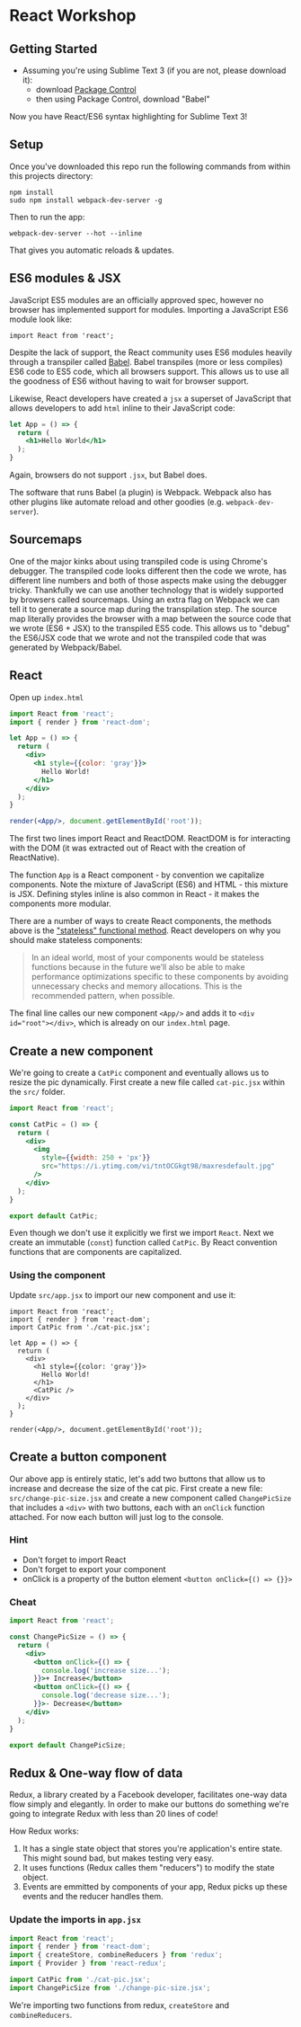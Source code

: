 # React Workshop

## Getting Started

* Assuming you're using Sublime Text 3 (if you are not, please download it):
	*  download [Package Control](https://packagecontrol.io/installation)
	*  then using Package Control, download "Babel"

	
Now you have React/ES6 syntax highlighting for Sublime Text 3!

## Setup

Once you've downloaded this repo run the following commands from within this projects directory:

```
npm install
sudo npm install webpack-dev-server -g
```

Then to run the app:

```
webpack-dev-server --hot --inline
```

That gives you automatic reloads & updates.

## ES6 modules & JSX

JavaScript ES5 modules are an officially approved spec, however no browser has implemented support for modules. Importing a JavaScript ES6 module look like:

```
import React from 'react';
```

Despite the lack of support, the React community uses ES6 modules heavily through a transpiler called [Babel](https://babeljs.io/). Babel transpiles (more or less compiles) ES6 code to ES5 code, which all browsers support. This allows us to use all the goodness of ES6 without having to wait for browser support.

Likewise, React developers have created a `jsx` a superset of JavaScript that allows developers to add `html` inline to their JavaScript code:

```jsx
let App = () => {
  return (
    <h1>Hello World</h1>
  );
}
```

Again, browsers do not support `.jsx`, but Babel does.

The software that runs Babel (a plugin) is Webpack. Webpack also has other plugins like automate reload and other goodies (e.g. `webpack-dev-server`).

## Sourcemaps

One of the major kinks about using transpiled code is using Chrome's debugger. The transpiled code looks different then the code we wrote, has different line numbers and both of those aspects make using the debugger tricky. Thankfully we can use another technology that is widely supported by browsers called sourcemaps. Using an extra flag on Webpack we can tell it to generate a source map during the transpilation step. The source map literally provides the browser with a map between the source code that we wrote (ES6 + JSX) to the transpiled ES5 code. This allows us to "debug" the ES6/JSX code that we wrote and not the transpiled code that was generated by Webpack/Babel.

## React

Open up `index.html`

```jsx
import React from 'react';
import { render } from 'react-dom';

let App = () => {
  return (
    <div>
      <h1 style={{color: 'gray'}}>
        Hello World!
      </h1>
    </div>
  );
}

render(<App/>, document.getElementById('root'));
```

The first two lines import React and ReactDOM. ReactDOM is for interacting with the DOM (it was extracted out of React with the creation of ReactNative).

The function `App` is a React component - by convention we capitalize components. Note the mixture of JavaScript (ES6) and HTML - this mixture is JSX. Defining styles inline is also common in React - it makes the components more modular.

There are a number of ways to create React components, the methods above is the ["stateless" functional method](https://facebook.github.io/react/docs/reusable-components.html#stateless-functions). React developers on why you should make stateless components:

> In an ideal world, most of your components would be stateless functions because in the future we’ll also be able to make performance optimizations specific to these components by avoiding unnecessary checks and memory allocations. This is the recommended pattern, when possible.

The final line calles our new component `<App/>` and adds it to `<div id="root"></div>`, which is already on our `index.html` page.


## Create a new component

We're going to create a `CatPic` component and eventually allows us to resize the pic dynamically. First create a new file called `cat-pic.jsx` within the `src/` folder.

```jsx
import React from 'react';

const CatPic = () => {
  return (
    <div>
      <img 
        style={{width: 250 + 'px'}} 
        src="https://i.ytimg.com/vi/tntOCGkgt98/maxresdefault.jpg"
      />
    </div>
  );
}

export default CatPic;
```

Even though we don't use it explicitly we first we import `React`. Next we create an immutable (`const`) function called `CatPic`. By React convention functions that are components are capitalized. 

### Using the component

Update `src/app.jsx` to import our new component and use it:

```
import React from 'react';
import { render } from 'react-dom';
import CatPic from './cat-pic.jsx';

let App = () => {
  return (
    <div>
      <h1 style={{color: 'gray'}}>
        Hello World!
      </h1>
      <CatPic />
    </div>
  );
}

render(<App/>, document.getElementById('root'));
```

## Create a button component 

Our above app is entirely static, let's add two buttons that allow us to increase and decrease the size of the cat pic. First create a new file: `src/change-pic-size.jsx` and create a new component called `ChangePicSize` that includes a `<div>` with two buttons, each with an `onClick` function attached. For now each button will just log to the console.

### Hint

* Don't forget to import React
* Don't forget to export your component
* onClick is a property of the button element `<button onClick={() => {}}>`

### Cheat

```jsx
import React from 'react';

const ChangePicSize = () => {
  return (
    <div>
      <button onClick={() => {
        console.log('increase size...');
      }}>+ Increase</button>
      <button onClick={() => {
        console.log('decrease size...');
      }}>- Decrease</button>
    </div>
  );
}

export default ChangePicSize;
```

## Redux & One-way flow of data

Redux, a library created by a Facebook developer, facilitates one-way data flow simply and elegantly. In order to make our buttons do something we're going to integrate Redux with less than 20 lines of code!

How Redux works:

1. It has a single state object that stores you're application's entire state. This might sound bad, but makes testing very easy.
2. It uses functions (Redux calles them "reducers") to modify the state object.
3. Events are emmitted by components of your app, Redux picks up these events and the reducer handles them.

### Update the imports in `app.jsx`

```jsx
import React from 'react';
import { render } from 'react-dom';
import { createStore, combineReducers } from 'redux';
import { Provider } from 'react-redux';

import CatPic from './cat-pic.jsx';
import ChangePicSize from './change-pic-size.jsx';
```

We're importing two functions from redux, `createStore` and `combineReducers`.